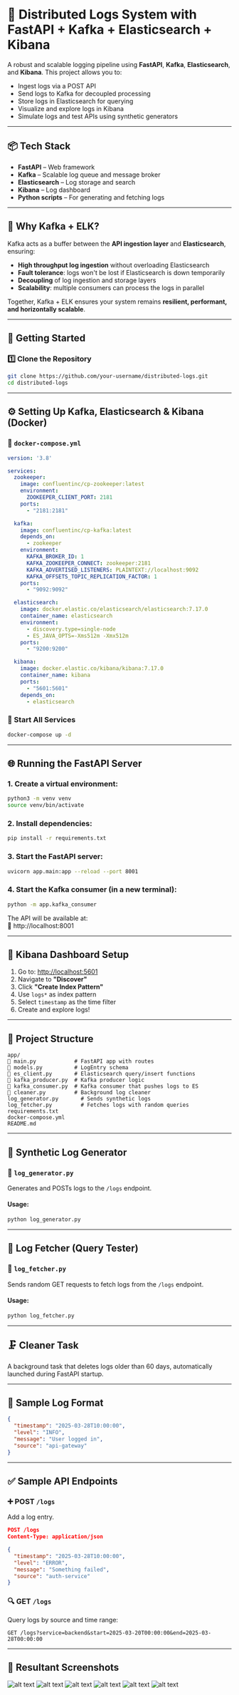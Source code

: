 # 🧠 Distributed Logs System with FastAPI + Kafka + Elasticsearch + Kibana

A robust and scalable logging pipeline using **FastAPI**, **Kafka**, **Elasticsearch**, and **Kibana**. This project allows you to:

- Ingest logs via a POST API
- Send logs to Kafka for decoupled processing
- Store logs in Elasticsearch for querying
- Visualize and explore logs in Kibana
- Simulate logs and test APIs using synthetic generators

---

## 📦 Tech Stack

- **FastAPI** – Web framework
- **Kafka** – Scalable log queue and message broker
- **Elasticsearch** – Log storage and search
- **Kibana** – Log dashboard
- **Python scripts** – For generating and fetching logs

---

## 🤖 Why Kafka + ELK?

Kafka acts as a buffer between the **API ingestion layer** and **Elasticsearch**, ensuring:

- **High throughput log ingestion** without overloading Elasticsearch
- **Fault tolerance**: logs won't be lost if Elasticsearch is down temporarily
- **Decoupling** of log ingestion and storage layers
- **Scalability**: multiple consumers can process the logs in parallel

Together, Kafka + ELK ensures your system remains **resilient, performant, and horizontally scalable**.

---

## 🚀 Getting Started

### 1️⃣ Clone the Repository

```bash
git clone https://github.com/your-username/distributed-logs.git
cd distributed-logs
```

---

## ⚙️ Setting Up Kafka, Elasticsearch & Kibana (Docker)

### 📁 `docker-compose.yml`

```yaml
version: '3.8'

services:
  zookeeper:
    image: confluentinc/cp-zookeeper:latest
    environment:
      ZOOKEEPER_CLIENT_PORT: 2181
    ports:
      - "2181:2181"

  kafka:
    image: confluentinc/cp-kafka:latest
    depends_on:
      - zookeeper
    environment:
      KAFKA_BROKER_ID: 1
      KAFKA_ZOOKEEPER_CONNECT: zookeeper:2181
      KAFKA_ADVERTISED_LISTENERS: PLAINTEXT://localhost:9092
      KAFKA_OFFSETS_TOPIC_REPLICATION_FACTOR: 1
    ports:
      - "9092:9092"

  elasticsearch:
    image: docker.elastic.co/elasticsearch/elasticsearch:7.17.0
    container_name: elasticsearch
    environment:
      - discovery.type=single-node
      - ES_JAVA_OPTS=-Xms512m -Xmx512m
    ports:
      - "9200:9200"

  kibana:
    image: docker.elastic.co/kibana/kibana:7.17.0
    container_name: kibana
    ports:
      - "5601:5601"
    depends_on:
      - elasticsearch
```

### 🏁 Start All Services

```bash
docker-compose up -d
```

---

## 🌐 Running the FastAPI Server

### 1. Create a virtual environment:

```bash
python3 -m venv venv
source venv/bin/activate
```

### 2. Install dependencies:

```bash
pip install -r requirements.txt
```

### 3. Start the FastAPI server:

```bash
uvicorn app.main:app --reload --port 8001
```

### 4. Start the Kafka consumer (in a new terminal):

```bash
python -m app.kafka_consumer
```

The API will be available at:  
📍 http://localhost:8001

---

## 🔐 Kibana Dashboard Setup

1. Go to: [http://localhost:5601](http://localhost:5601)
2. Navigate to **"Discover"**
3. Click **"Create Index Pattern"**
4. Use `logs*` as index pattern
5. Select `timestamp` as the time filter
6. Create and explore logs!

---

## 💠 Project Structure

```
app/
🔽️ main.py            # FastAPI app with routes
🔽️ models.py          # LogEntry schema
🔽️ es_client.py       # Elasticsearch query/insert functions
🔽️ kafka_producer.py  # Kafka producer logic
🔽️ kafka_consumer.py  # Kafka consumer that pushes logs to ES
🔽️ cleaner.py         # Background log cleaner
log_generator.py       # Sends synthetic logs
log_fetcher.py         # Fetches logs with random queries
requirements.txt
docker-compose.yml
README.md
```

---

## 🧪 Synthetic Log Generator

### 📄 `log_generator.py`

Generates and POSTs logs to the `/logs` endpoint.

#### Usage:

```bash
python log_generator.py
```

---

## 🧰 Log Fetcher (Query Tester)

### 📄 `log_fetcher.py`

Sends random GET requests to fetch logs from the `/logs` endpoint.

#### Usage:

```bash
python log_fetcher.py
```

---

## 🗜️ Cleaner Task

A background task that deletes logs older than 60 days, automatically launched during FastAPI startup.

---

## 🧠 Sample Log Format

```json
{
  "timestamp": "2025-03-28T10:00:00",
  "level": "INFO",
  "message": "User logged in",
  "source": "api-gateway"
}
```

---

## ✅ Sample API Endpoints

### ➕ POST `/logs`

Add a log entry.

```json
POST /logs
Content-Type: application/json

{
  "timestamp": "2025-03-28T10:00:00",
  "level": "ERROR",
  "message": "Something failed",
  "source": "auth-service"
}
```

### 🔍 GET `/logs`

Query logs by source and time range:

```http
GET /logs?service=backend&start=2025-03-20T00:00:00&end=2025-03-28T00:00:00
```

---

## 📸 Resultant Screenshots

![alt text](<public/Screenshot 2025-03-28 at 5.43.44 PM.png>) 
![alt text](<public/Screenshot 2025-03-28 at 5.44.24 PM.png>) 
![alt text](<public/Screenshot 2025-03-28 at 5.44.51 PM.png>) 
![alt text](<public/Screenshot 2025-03-28 at 5.45.29 PM.png>) 
![alt text](<public/Screenshot 2025-03-28 at 5.45.53 PM.png>)
![alt text](<public/Screenshot 2025-03-28 at 5.52.43 PM.png>)
